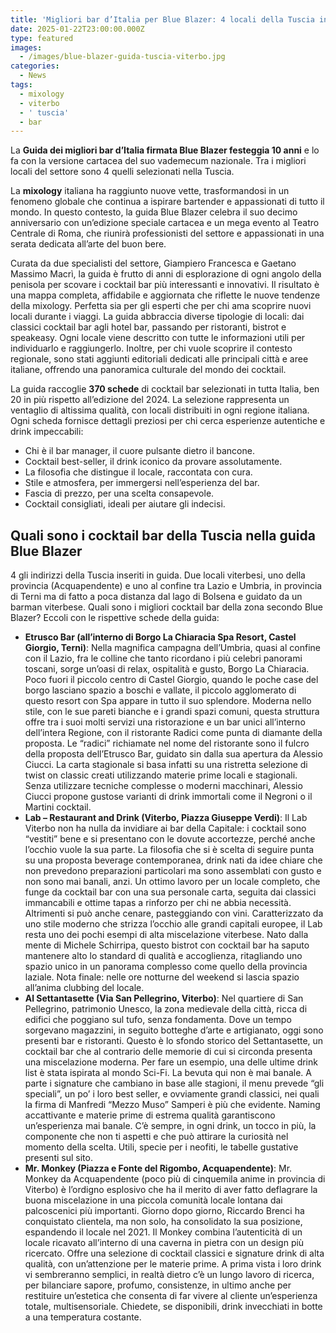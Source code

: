 ```yaml
---
title: 'Migliori bar d’Italia per Blue Blazer: 4 locali della Tuscia in guida'
date: 2025-01-22T23:00:00.000Z
type: featured
images:
  - /images/blue-blazer-guida-tuscia-viterbo.jpg
categories:
  - News
tags:
  - mixology
  - viterbo
  - ' tuscia'
  - bar
---
```


La **Guida dei migliori bar d’Italia firmata Blue Blazer festeggia 10 anni** e lo fa con la versione cartacea del suo vademecum nazionale. Tra i migliori locali del settore sono 4 quelli selezionati nella Tuscia.

La **mixology** italiana ha raggiunto nuove vette, trasformandosi in un fenomeno globale che continua a ispirare bartender e appassionati di tutto il mondo. In questo contesto, la guida Blue Blazer celebra il suo decimo anniversario con un’edizione speciale cartacea e un mega evento al Teatro Centrale di Roma, che riunirà professionisti del settore e appassionati in una serata dedicata all’arte del buon bere.

Curata da due specialisti del settore, Giampiero Francesca e Gaetano Massimo Macrì, la guida è frutto di anni di esplorazione di ogni angolo della penisola per scovare i cocktail bar più interessanti e innovativi. Il risultato è una mappa completa, affidabile e aggiornata che riflette le nuove tendenze della mixology. Perfetta sia per gli esperti che per chi ama scoprire nuovi locali durante i viaggi. La guida abbraccia diverse tipologie di locali: dai classici cocktail bar agli hotel bar, passando per ristoranti, bistrot e speakeasy. Ogni locale viene descritto con tutte le informazioni utili per individuarlo e raggiungerlo. Inoltre, per chi vuole scoprire il contesto regionale, sono stati aggiunti editoriali dedicati alle principali città e aree italiane, offrendo una panoramica culturale del mondo dei cocktail.

La guida raccoglie **370 schede** di cocktail bar selezionati in tutta Italia, ben 20 in più rispetto all’edizione del 2024. La selezione rappresenta un ventaglio di altissima qualità, con locali distribuiti in ogni regione italiana. Ogni scheda fornisce dettagli preziosi per chi cerca esperienze autentiche e drink impeccabili:

* Chi è il bar manager, il cuore pulsante dietro il bancone.
* Cocktail best-seller, il drink iconico da provare assolutamente.
* La filosofia che distingue il locale, raccontata con cura.
* Stile e atmosfera, per immergersi nell’esperienza del bar.
* Fascia di prezzo, per una scelta consapevole.
* Cocktail consigliati, ideali per aiutare gli indecisi.

## Quali sono i cocktail bar della Tuscia nella guida Blue Blazer

4 gli indirizzi della Tuscia inseriti in guida. Due locali viterbesi, uno della provincia (Acquapendente) e uno al confine tra Lazio e Umbria, in provincia di Terni ma di fatto a poca distanza dal lago di Bolsena e guidato da un barman viterbese. Quali sono i migliori cocktail bar della zona secondo Blue Blazer? Eccoli con le rispettive schede della guida:

* **Etrusco Bar (all’interno di Borgo La Chiaracia Spa Resort, Castel Giorgio, Terni)**:
  Nella magnifica campagna dell’Umbria, quasi al confine con il Lazio, fra le colline che tanto ricordano i più celebri panorami toscani, sorge un’oasi di relax, ospitalità e gusto, Borgo La Chiaracia. Poco fuori il piccolo centro di Castel Giorgio, quando le poche case del borgo lasciano spazio a boschi e vallate, il piccolo agglomerato di questo resort con Spa appare in tutto il suo splendore. Moderna nello stile, con le sue pareti bianche e i grandi spazi comuni, questa struttura offre tra i suoi molti servizi una ristorazione e un bar unici all’interno dell’intera Regione, con il ristorante Radici come punta di diamante della proposta. Le “radici” richiamate nel nome del ristorante sono il fulcro della proposta dell’Etrusco Bar, guidato sin dalla sua apertura da Alessio Ciucci. La carta stagionale si basa infatti su una ristretta selezione di twist on classic creati utilizzando materie prime locali e stagionali. Senza utilizzare tecniche complesse o moderni macchinari, Alessio Ciucci propone gustose varianti di drink immortali come il Negroni o il Martini cocktail.
* **Lab – Restaurant and Drink (Viterbo, Piazza Giuseppe Verdi)**:
  Il Lab Viterbo non ha nulla da invidiare ai bar della Capitale: i cocktail sono “vestiti” bene e si presentano con le dovute accortezze, perché anche l’occhio vuole la sua parte. La filosofia che si è scelta di seguire punta su una proposta beverage contemporanea, drink nati da idee chiare che non prevedono preparazioni particolari ma sono assemblati con gusto e non sono mai banali, anzi. Un ottimo lavoro per un locale completo, che funge da cocktail bar con una sua personale carta, seguita dai classici immancabili e ottime tapas a rinforzo per chi ne abbia necessità. Altrimenti si può anche cenare, pasteggiando con vini. Caratterizzato da uno stile moderno che strizza l’occhio alle grandi capitali europee, il Lab resta uno dei pochi esempi di alta miscelazione viterbese. Nato dalla mente di Michele Schirripa, questo bistrot con cocktail bar ha saputo mantenere alto lo standard di qualità e accoglienza, ritagliando uno spazio unico in un panorama complesso come quello della provincia laziale. Nota finale: nelle ore notturne del weekend si lascia spazio all’anima clubbing del locale.
* **Al Settantasette (Via San Pellegrino, Viterbo)**:
  Nel quartiere di San Pellegrino, patrimonio Unesco, la zona medievale della città, ricca di edifici che poggiano sul tufo, senza fondamenta. Dove un tempo sorgevano magazzini, in seguito botteghe d’arte e artigianato, oggi sono presenti bar e ristoranti. Questo è lo sfondo storico del Settantasette, un cocktail bar che al contrario delle memorie di cui si circonda presenta una miscelazione moderna. Per fare un esempio, una delle ultime drink list è stata ispirata al mondo Sci-Fi. La bevuta qui non è mai banale. A parte i signature che cambiano in base alle stagioni, il menu prevede “gli speciali”, un po’ i loro best seller, e ovviamente grandi classici, nei quali la firma di Manfredi “Mezzo Muso” Samperi è più che evidente. Naming accattivante e materie prime di estrema qualità garantiscono un’esperienza mai banale. C’è sempre, in ogni drink, un tocco in più, la componente che non ti aspetti e che può attirare la curiosità nel momento della scelta. Utili, specie per i neofiti, le tabelle gustative presenti sul sito.
* **Mr. Monkey (Piazza e Fonte del Rigombo, Acquapendente)**:
  Mr. Monkey da Acquapendente (poco più di cinquemila anime in provincia di Viterbo) è l’ordigno esplosivo che ha il merito di aver fatto deflagrare la buona miscelazione in una piccola comunità locale lontana dai palcoscenici più importanti. Giorno dopo giorno, Riccardo Brenci ha conquistato clientela, ma non solo, ha consolidato la sua posizione, espandendo il locale nel 2021. Il Monkey combina l’autenticità di un locale ricavato all’interno di una caverna in pietra con un design più ricercato. Offre una selezione di cocktail classici e signature drink di alta qualità, con un’attenzione per le materie prime. A prima vista i loro drink vi sembreranno semplici, in realtà dietro c’è un lungo lavoro di ricerca, per bilanciare sapore, profumo, consistenze, in ultimo anche per restituire un’estetica che consenta di far vivere al cliente un’esperienza totale, multisensoriale. Chiedete, se disponibili, drink invecchiati in botte a una temperatura costante.
